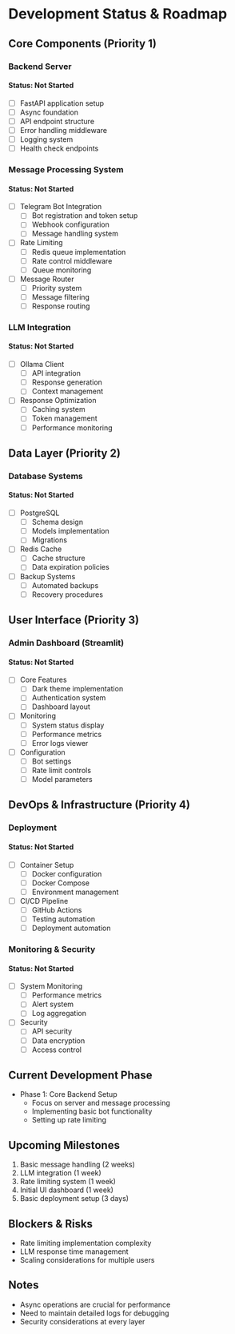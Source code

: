 # Development Status & Roadmap

## Core Components (Priority 1)
### Backend Server
#### Status: Not Started
- [ ] FastAPI application setup
- [ ] Async foundation
- [ ] API endpoint structure
- [ ] Error handling middleware
- [ ] Logging system
- [ ] Health check endpoints

### Message Processing System
#### Status: Not Started
- [ ] Telegram Bot Integration
  - [ ] Bot registration and token setup
  - [ ] Webhook configuration
  - [ ] Message handling system
- [ ] Rate Limiting
  - [ ] Redis queue implementation
  - [ ] Rate control middleware
  - [ ] Queue monitoring
- [ ] Message Router
  - [ ] Priority system
  - [ ] Message filtering
  - [ ] Response routing

### LLM Integration
#### Status: Not Started
- [ ] Ollama Client
  - [ ] API integration
  - [ ] Response generation
  - [ ] Context management
- [ ] Response Optimization
  - [ ] Caching system
  - [ ] Token management
  - [ ] Performance monitoring

## Data Layer (Priority 2)
### Database Systems
#### Status: Not Started
- [ ] PostgreSQL
  - [ ] Schema design
  - [ ] Models implementation
  - [ ] Migrations
- [ ] Redis Cache
  - [ ] Cache structure
  - [ ] Data expiration policies
- [ ] Backup Systems
  - [ ] Automated backups
  - [ ] Recovery procedures

## User Interface (Priority 3)
### Admin Dashboard (Streamlit)
#### Status: Not Started
- [ ] Core Features
  - [ ] Dark theme implementation
  - [ ] Authentication system
  - [ ] Dashboard layout
- [ ] Monitoring
  - [ ] System status display
  - [ ] Performance metrics
  - [ ] Error logs viewer
- [ ] Configuration
  - [ ] Bot settings
  - [ ] Rate limit controls
  - [ ] Model parameters

## DevOps & Infrastructure (Priority 4)
### Deployment
#### Status: Not Started
- [ ] Container Setup
  - [ ] Docker configuration
  - [ ] Docker Compose
  - [ ] Environment management
- [ ] CI/CD Pipeline
  - [ ] GitHub Actions
  - [ ] Testing automation
  - [ ] Deployment automation

### Monitoring & Security
#### Status: Not Started
- [ ] System Monitoring
  - [ ] Performance metrics
  - [ ] Alert system
  - [ ] Log aggregation
- [ ] Security
  - [ ] API security
  - [ ] Data encryption
  - [ ] Access control

## Current Development Phase
- Phase 1: Core Backend Setup
  - Focus on server and message processing
  - Implementing basic bot functionality
  - Setting up rate limiting

## Upcoming Milestones
1. Basic message handling (2 weeks)
2. LLM integration (1 week)
3. Rate limiting system (1 week)
4. Initial UI dashboard (1 week)
5. Basic deployment setup (3 days)

## Blockers & Risks
- Rate limiting implementation complexity
- LLM response time management
- Scaling considerations for multiple users

## Notes
- Async operations are crucial for performance
- Need to maintain detailed logs for debugging
- Security considerations at every layer 
